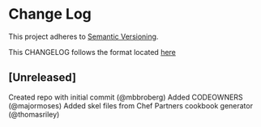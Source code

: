 # Change Log
This project adheres to [Semantic Versioning](http://semver.org/).

This CHANGELOG follows the format located [here](https://github.com/sensu-plugins/community/blob/master/HOW_WE_CHANGELOG.md)

## [Unreleased]
Created repo with initial commit (@mbbroberg)
Added CODEOWNERS (@majormoses)
Added skel files from Chef Partners cookbook generator (@thomasriley)
